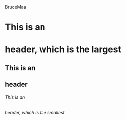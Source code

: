 BruceMaa
# This is an <h1> header, which is the largest
## This is an <h2> header
###### This is an <h6> header, which is the smallest
